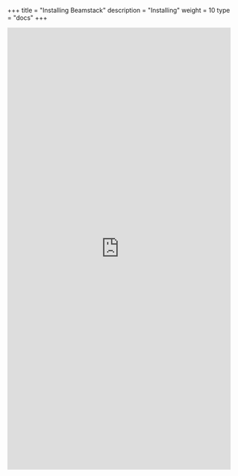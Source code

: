 +++
title =  "Installing Beamstack"
description = "Installing"
weight = 10
type = "docs"
+++

<iframe src="https://scribehow.com/embed/How_To_Access_Pre-Releases_on_GitHub__km9weqEdRmSGNNtTa7PN0A?as=scrollable" width="100%" height="1000" allowfullscreen frameborder="0"></iframe>
